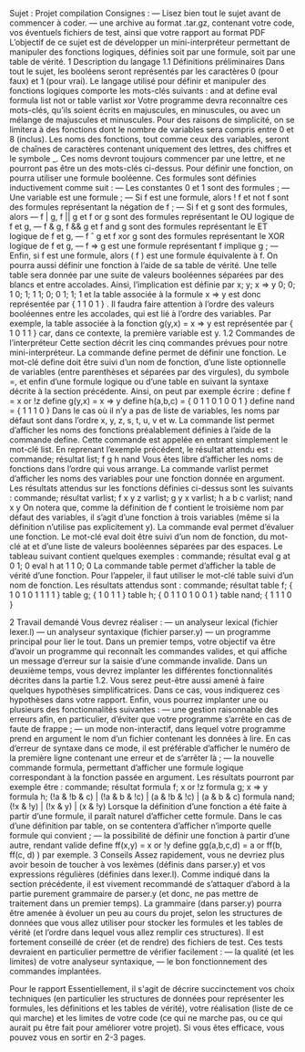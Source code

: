 Sujet : Projet compilation 
Consignes :
— Lisez bien tout le sujet avant de commencer à coder.
— une archive au format .tar.gz, contenant votre 
code, vos éventuels fichiers de test, ainsi que votre rapport au format PDF 
L’objectif de ce sujet est de développer un mini-interpréteur permettant de manipuler des fonctions
logiques, définies soit par une formule, soit par une table de vérité.
1 Description du langage
1.1 Définitions préliminaires
Dans tout le sujet, les booléens seront représentés par les caractères 0 (pour faux) et 1 (pour vrai).
Le langage utilisé pour définir et manipuler des fonctions logiques comporte les mots-clés suivants :
and
at
define
eval
formula
list
not
or
table
varlist
xor
Votre programme devra reconnaître ces mots-clés, qu’ils soient écrits en majuscules, en minuscules, ou
avec un mélange de majuscules et minuscules.
Pour des raisons de simplicité, on se limitera à des fonctions dont le nombre de variables sera compris
entre 0 et 8 (inclus). Les noms des fonctions, tout comme ceux des variables, seront de chaînes de
caractères contenant uniquement des lettres, des chiffres et le symbole _. Ces noms devront toujours
commencer par une lettre, et ne pourront pas être un des mots-clés ci-dessus.
Pour définir une fonction, on pourra utiliser une formule booléenne. Ces formules sont définies inductivement comme suit :
— Les constantes 0 et 1 sont des formules ;
— Une variable est une formule ;
— Si f est une formule, alors ! f et not f sont des formules représentant la négation de f ;
— Si f et g sont des formules, alors
— f | g, f || g et f or g sont des formules représentant le OU logique de f et g,
— f & g, f && g et f and g sont des formules représentant le ET logique de f et g,
— f ˆ g et f xor g sont des formules représentant le XOR logique de f et g,
— f => g est une formule représentant f implique g ;
— Enfin, si f est une formule, alors ( f ) est une formule équivalente à f.
On pourra aussi définir une fonction à l’aide de sa table de vérité. Une telle table sera donnée par une
suite de valeurs booléennes séparées par des blancs et entre accolades. Ainsi, l’implication est définie par
x; y; x => y
0; 0; 1
0; 1; 1
1; 0; 0
1; 1; 1
et la table associée à la formule x => y est donc représentée par { 1 1 0 1 } . Il faudra faire attention
à l’ordre des valeurs booléennes entre les accolades, qui est lié à l’ordre des variables. Par exemple, la
table associée à la fonction g(y,x) = x => y est représentée par { 1 0 1 1 } car, dans ce contexte,
la première variable est y.
1.2 Commandes de l’interpréteur
Cette section décrit les cinq commandes prévues pour notre mini-interpréteur.
La commande define permet de définir une fonction. Le mot-clé define doit être suivi d’un nom de
fonction, d’une liste optionnelle de variables (entre parenthèses et séparées par des virgules), du symbole
=, et enfin d’une formule logique ou d’une table en suivant la syntaxe décrite à la section précédente.
Ainsi, on peut par exemple écrire :
define f = x or !z
define g(y,x) = x => y
define h(a,b,c) = { 0 1 1 0 1 0 0 1 }
define nand = { 1 1 1 0 }
Dans le cas où il n’y a pas de liste de variables, les noms par défaut sont dans l’ordre x, y, z, s, t, u, v
et w.
La commande list permet d’afficher les noms des fonctions préalablement définies à l’aide de la
commande define. Cette commande est appelée en entrant simplement le mot-clé list. En reprenant
l’exemple précédent, le résultat attendu est :
commande; résultat 
list; f g h nand 
Vous êtes libre d’afficher les noms de fonctions dans l’ordre qui vous arrange.
La commande varlist permet d’afficher les noms des variables pour une fonction donnée en argument.
Les résultats attendus sur les fonctions définies ci-dessus sont les suivants :
commande; résultat 
varlist; f x y z 
varlist; g y x 
varlist; h a b c 
varlist; nand x y 
On notera que, comme la définition de f contient le troisième nom par défaut des variables, il s’agit d’une
fonction à trois variables (même si la définition n’utilise pas explicitement y).
La commande eval permet d’évaluer une fonction. Le mot-clé eval doit être suivi d’un nom de fonction,
du mot-clé at et d’une liste de valeurs booléennes séparées par des espaces. Le tableau suivant contient
quelques exemples :
commande; résultat 
eval g at 0 1; 0 
eval h at 1 1 0; 0 
La commande table permet d’afficher la table de vérité d’une fonction. Pour l’appeler, il faut utiliser
le mot-clé table suivi d’un nom de fonction. Les résultats attendus sont :
commande; résultat 
table f; { 1 0 1 0 1 1 1 1 } 
table g; { 1 0 1 1 } 
table h; { 0 1 1 0 1 0 0 1 } 
table nand; { 1 1 1 0 }

2 Travail demandé
Vous devrez réaliser :
— un analyseur lexical (fichier lexer.l)
— un analyseur syntaxique (fichier parser.y)
— un programme principal pour lier le tout.
Dans un premier temps, votre objectif va être d’avoir un programme qui reconnaît les commandes
valides, et qui affiche un message d’erreur sur la saisie d’une commande invalide.
Dans un deuxième temps, vous devrez implanter les différentes fonctionnalités décrites dans la partie
1.2. Vous serez peut-être aussi amené à faire quelques hypothèses simplificatrices. Dans ce cas, vous
indiquerez ces hypothèses dans votre rapport.
Enfin, vous pourrez implanter une ou plusieurs des fonctionnalités suivantes :
— une gestion raisonnable des erreurs afin, en particulier, d’éviter que votre programme s’arrête en
cas de faute de frappe ;
— un mode non-interactif, dans lequel votre programme prend en argument le nom d’un fichier
contenant les données à lire. En cas d’erreur de syntaxe dans ce mode, il est préférable d’afficher
le numéro de la première ligne contenant une erreur et de s’arrêter là ;
— la nouvelle commande formula, permettant d’afficher une formule logique correspondant à la
fonction passée en argument. Les résultats pourront par exemple être :
commande; résultat 
formula f; x or !z 
formula g; x => y 
formula h; (!a & !b & c) | (!a & b & !c) | (a & !b & !c) | (a & b & c) 
formula nand; (!x & !y) | (!x & y) | (x & !y) 
Lorsque la définition d’une fonction a été faite à partir d’une formule, il paraît naturel d’afficher
cette formule. Dans le cas d’une définition par table, on se contentera d’afficher n’importe quelle
formule qui convient ;
— la possibilité de définir une fonction à partir d’une autre, rendant valide
define ff(x,y) = x or !y
define gg(a,b,c,d) = a or ff(b, ff(c, d) )
par exemple.
3 Conseils
Assez rapidement, vous ne devriez plus avoir besoin de toucher à vos lexèmes (définis dans parser.y)
et vos expressions régulières (définies dans lexer.l).
Comme indiqué dans la section précédente, il est vivement recommandé de s’attaquer d’abord à la
partie purement grammaire de parser.y (et donc, ne pas mettre de traitement dans un premier temps).
La grammaire (dans parser.y) pourra être amenée à évoluer un peu au cours du projet, selon les
structures de données que vous allez utiliser pour stocker les formules et les tables de vérité (et l’ordre
dans lequel vous allez remplir ces structures).
Il est fortement conseillé de créer (et de rendre) des fichiers de test. Ces tests devraient en particulier
permettre de vérifier facilement :
— la qualité (et les limites) de votre analyseur syntaxique,
— le bon fonctionnement des commandes implantées.

Pour le rapport Essentiellement, il s'agit de décrire succinctement vos choix 
techniques (en particulier les structures de données pour représenter 
les formules, les définitions et les tables de vérité), votre 
réalisation (liste de ce qui marche) et les limites de votre code (ce 
qui ne marche pas, ou ce qui aurait pu être fait pour améliorer votre 
projet). Si vous êtes efficace, vous pouvez vous en sortir en 2-3 pages.
